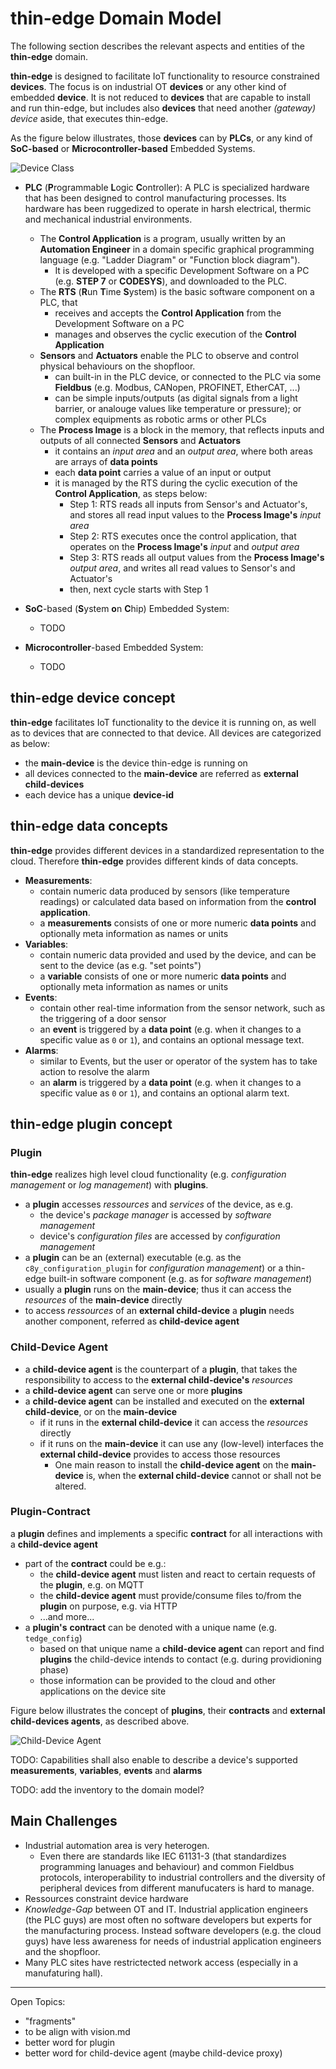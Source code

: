 # thin-edge Domain Model

The following section describes the relevant aspects and entities of the **thin-edge** domain.

**thin-edge** is designed to facilitate IoT functionality to resource constrained **devices**.
The focus is on industrial OT **devices** or any other kind of embedded **device**.
It is not reduced to **devices** that are capable to install and run thin-edge, but includes also **devices** that need another _(gateway) device_ aside, that executes thin-edge.

As the figure below illustrates, those **devices** can by **PLCs**, or any kind of **SoC-based** or **Microcontroller-based** Embedded Systems.


![Device Class](images/device-class.svg)

* **PLC** (**P**rogrammable **L**ogic **C**ontroller):
  A PLC is specialized hardware that has been designed to control manufacturing processes.
  Its hardware has been ruggedized to operate in harsh electrical, thermic and mechanical industrial environments. 
  * The **Control Application** is a program, usually written by an **Automation Engineer** in a domain specific graphical programming language (e.g. "Ladder Diagram" or "Function block diagram"). 
    * It is developed with a specific Development Software on a PC (e.g. __STEP 7__ or __CODESYS__), and downloaded to the PLC.
  * The **RTS** (**R**un **T**ime **S**ystem) is the basic software component on a PLC, that
    * receives and accepts the **Control Application** from the Development Software on a PC
    * manages and observes the cyclic execution of the **Control Application**
  * **Sensors** and **Actuators** enable the PLC to observe and control physical behaviours on the shopfloor.
    * can built-in in the PLC device, 
      or connected to the PLC via some **Fieldbus** (e.g. Modbus, CANopen, PROFINET, EtherCAT, ...)
    * can be simple inputs/outputs (as digital signals from a light barrier, or analouge values like temperature or pressure);
      or complex equipments as robotic arms or other PLCs
  * The **Process Image** is a block in the memory, that reflects inputs and outputs of all connected **Sensors** and **Actuators**
    * it contains an _input area_ and an _output area_, where both areas are arrays of **data points**
    * each **data point** carries a value of an input or output
    * it is managed by the RTS during the cyclic execution of the **Control Application**, as steps below:
      * Step 1: RTS reads all inputs from Sensor's and Actuator's, and stores all read input values to the **Process Image's** _input area_ 
      * Step 2: RTS executes once the control application, that operates on the **Process Image's** _input_ and _output area_
      * Step 3: RTS reads all output values from the **Process Image's** _output area_, and writes all read values to Sensor's and Actuator's
      * then, next cycle starts with Step 1

* **SoC**-based (**S**ystem **o**n **C**hip) Embedded System:
  * TODO

* **Microcontroller**-based Embedded System:
  * TODO

## thin-edge device concept

**thin-edge** facilitates IoT functionality to the device it is running on, as well as to devices that are connected to that device.
All devices are categorized as below:
  * the **main-device** is the device thin-edge is running on
  * all devices connected to the **main-device** are referred as **external child-devices**
  * each device has a unique **device-id**

## thin-edge data concepts

**thin-edge** provides different devices in a standardized representation to the cloud. Therefore **thin-edge** provides different kinds of data concepts.

  * **Measurements**:
    * contain numeric data produced by sensors (like temperature readings) or calculated data based on information from the **control application**.
    * a **measurements** consists of one or more numeric **data points** and optionally meta information as names or units
  * **Variables**:
    * contain numeric data provided and used by the device, and can be sent to the device (as e.g. "set points")
    * a **variable** consists of one or more numeric **data points** and optionally meta information as names or units
  * **Events**:
    * contain other real-time information from the sensor network, such as the triggering of a door sensor
    * an **event** is triggered by a **data point** (e.g. when it changes to a specific value as `0` or `1`), and contains an optional message text.
  * **Alarms**:
    * similar to Events, but the user or operator of the system has to take action to resolve the alarm
    * an **alarm** is triggered by a **data point** (e.g. when it changes to a specific value as `0` or `1`), and contains an optional alarm text.

## thin-edge plugin concept

### Plugin

**thin-edge** realizes high level cloud functionality (e.g. _configuration management_ or _log management_) with **plugins**.
  * a **plugin** accesses _ressources_ and _services_ of the device, as e.g.
      * the device's _package manager_ is accessed by _software management_
      * device's _configuration files_ are accessed by _configuration management_
  * a **plugin** can be an (external) executable (e.g. as the `c8y_configuration_plugin` for _configuration management_)
    or a thin-edge built-in software component (e.g. as for _software management_)
  * usually a **plugin** runs on the **main-device**; thus it can access the _resources_ of the **main-device** directly
  * to access _ressources_ of an **external child-device** a **plugin** needs another component, referred as **child-device agent**

### Child-Device Agent
  * a **child-device agent** is the counterpart of a **plugin**, that takes the responsibility to access to the **external child-device's** _resources_
  * a **child-device agent** can serve one or more **plugins**
  * a **child-device agent** can be installed and executed on the **external child-device**, or on the **main-device**
    * if it runs in the **external child-device** it can access the _resources_ directly
    * if it runs on the **main-device** it can use any (low-level) interfaces the **external child-device** provides to access those resources
      * One main reason to install the **child-device agent** on the **main-device** is, when the **external child-device** cannot or shall not be altered.

### Plugin-Contract

a **plugin** defines and implements a specific **contract** for all interactions with a **child-device agent**
  * part of the **contract** could be e.g.:
      * the **child-device agent** must listen and react to certain requests of the **plugin**, e.g. on MQTT
      * the **child-device agent** must provide/consume files to/from the **plugin** on purpose, e.g. via HTTP
      * ...and more...
  * a **plugin's** **contract** can be denoted with a unique name (e.g. `tedge_config`)
    * based on that unique name a **child-device agent** can report and find **plugins** the child-device intends to contact (e.g. during providioning phase)
    * those information can be provided to the cloud and other applications on the device site

Figure below illustrates the concept of **plugins**, their **contracts** and **external child-devices agents**, as described above.

![Child-Device Agent](images/child-device-agent.svg)

TODO: Capabilities shall also enable to describe a device's supported **measurements**, **variables**, **events** and  **alarms**

TODO: add the inventory to the domain model?

## Main Challenges

* Industrial automation area is very heterogen.
  * Even there are standards like IEC 61131-3 (that standardizes programming lanuages and behaviour) and common Fieldbus protocols, interoperability to industrial controllers and the diversity of peripheral devices from different manufucaters is hard to manage.
* Ressources constraint device hardware
* _Knowledge-Gap_ between OT and IT. Industrial application engineers (the PLC guys) are most often no software developers but experts for the manufacturing process. Instead software developers (e.g. the cloud guys) have less awareness for needs of industrial application engineers and the shopfloor.
* Many PLC sites have restrictected network access (especially in a manufaturing hall).


---------------------------------------------
Open Topics:
* "fragments"
* to be align with vision.md
* better word for plugin
* better word for child-device agent (maybe child-device proxy)
